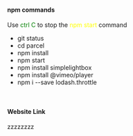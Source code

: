 <h4> npm commands</h5>
<p>Use <span style="color: green;">ctrl C</span> to stop the <span style="color: yellow;">npm start</span> command</p>
<ul>
  <li>git status</li>
  <li>cd parcel</li>
  <li>npm install</li>
  <li>npm start</li>
  <li>npm install simplelightbox</li>
  <li>npm install @vimeo/player</li>
  <li>npm i --save lodash.throttle</li>
</ul>
<br>
<h4>Website Link</h5>
<p>zzzzzzzz</p>
